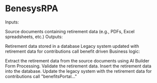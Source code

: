 # BenesysRPA


Inputs:

Source documents containing retirement data (e.g., PDFs, Excel spreadsheets, etc.)
Outputs:

Retirement data stored in a database
Legacy system updated with retirement data for contributions call benefit driven
Business logic:

Extract the retirement data from the source documents using AI Builder Form Processing.
Validate the retirement data.
Insert the retirement data into the database.
Update the legacy system with the retirement data for contributions call "benefitsPortal..."
